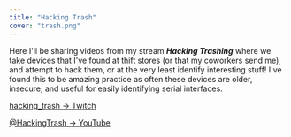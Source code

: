 ```yaml
---
title: "Hacking Trash"
cover: "trash.png"
---
```


Here I'll be sharing videos from my stream ***Hacking Trashing*** where we take devices that I've found at thift stores (or that my coworkers send me), and attempt to hack them, or at the very least identify interesting stuff!  I've found this to be amazing practice as often these devices are older, insecure, and useful for easily identifying serial interfaces.

[hacking_trash -> Twitch](https://www.twitch.tv/hacking_trash)

[@HackingTrash -> YouTube](https://www.youtube.com/channel/UCQ5QaXzPwmbRejmFl2orKaw)